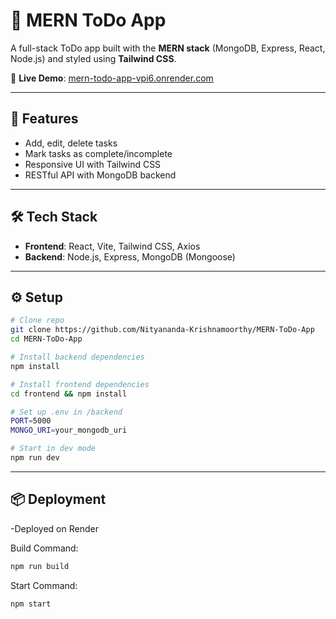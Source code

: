 # 📝 MERN ToDo App

A full-stack ToDo app built with the **MERN stack** (MongoDB, Express, React, Node.js) and styled using **Tailwind CSS**.

🔗 **Live Demo**: [mern-todo-app-vpi6.onrender.com](https://mern-todo-app-vpi6.onrender.com)

---

## 🚀 Features

- Add, edit, delete tasks
- Mark tasks as complete/incomplete
- Responsive UI with Tailwind CSS
- RESTful API with MongoDB backend

---

## 🛠️ Tech Stack

- **Frontend**: React, Vite, Tailwind CSS, Axios  
- **Backend**: Node.js, Express, MongoDB (Mongoose)

---

## ⚙️ Setup

```bash
# Clone repo
git clone https://github.com/Nityananda-Krishnamoorthy/MERN-ToDo-App
cd MERN-ToDo-App

# Install backend dependencies
npm install

# Install frontend dependencies
cd frontend && npm install

# Set up .env in /backend
PORT=5000
MONGO_URI=your_mongodb_uri

# Start in dev mode
npm run dev
```
---

## 📦 Deployment

-Deployed on Render

Build Command:
```bash
npm run build
```
Start Command:
```bash
npm start
```
